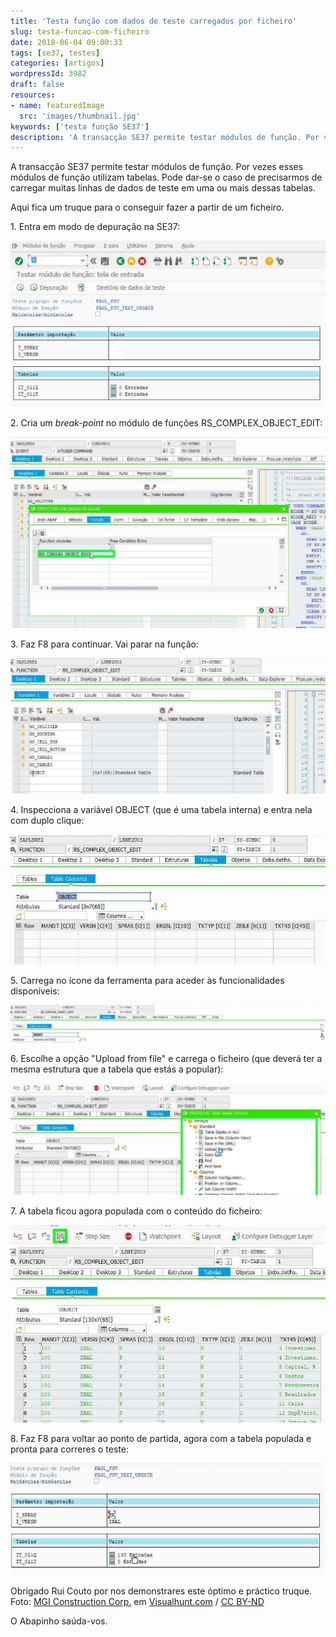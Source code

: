 ```yaml
---
title: 'Testa função com dados de teste carregados por ficheiro'
slug: testa-funcao-com-ficheiro
date: 2018-06-04 09:00:33
tags: [se37, testes]
categories: [artigos]
wordpressId: 3982
draft: false
resources:
- name: featuredImage
  src: 'images/thumbnail.jpg'
keywords: ['testa função SE37']
description: 'A transacção SE37 permite testar módulos de função. Por vezes esses módulos de função utilizam tabelas. Pode dar-se o caso de precisarmos de carregar muitas linhas de dados de teste em uma ou mais dessas tabelas. Aqui fica um truque para o conseguir fazer a partir de um ficheiro.'
---
```

A transacção SE37 permite testar módulos de função. Por vezes esses módulos de função utilizam tabelas. Pode dar-se o caso de precisarmos de carregar muitas linhas de dados de teste em uma ou mais dessas tabelas.

Aqui fica um truque para o conseguir fazer a partir de um ficheiro.

<!--more-->

1\. Entra em modo de depuração na SE37:

[![image][1]][1]

2\. Cria um _break-point_ no módulo de funções RS_COMPLEX_OBJECT_EDIT:

[![image][2]][2]

3\. Faz F8 para continuar. Vai parar na função:

[![image][3]][3]

4\. Inspecciona a variável OBJECT (que é uma tabela interna) e entra nela com duplo clique:

[![image][4]][4]

5\. Carrega no ícone da ferramenta para aceder às funcionalidades disponíveis:

[![image][5]][5]

6\. Escolhe a opção "Upload from file" e carrega o ficheiro (que deverá ter a mesma estrutura que a tabela que estás a popular):

[![image][6]][6]

7\. A tabela ficou agora populada com o conteúdo do ficheiro:

[![image][7]][7]

8\. Faz F8 para voltar ao ponto de partida, agora com a tabela populada e pronta para correres o teste:

[![image][8]][8]

Obrigado Rui Couto por nos demonstrares este óptimo e práctico truque.
Foto: [MGI Construction Corp.][9] em [Visualhunt.com][10] / [ CC BY-ND][11]

O Abapinho saúda-vos.

   [1]: images/Picture1.png
   [2]: images/Picture3.png
   [3]: images/Picture4.png
   [4]: images/Picture5.png
   [5]: images/Picture65.png
   [6]: images/Picture6.png
   [7]: images/Picture7.png
   [8]: images/Picture8.png
   [9]: https://visualhunt.com/author/c56abe
   [10]: https://visualhunt.com/re/0b3fcb
   [11]: http://creativecommons.org/licenses/by-nd/2.0/
